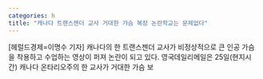 ```yaml
---
categories: h
title: "캐나다 트랜스젠더 교사 거대한 가슴 복장 논란학교는 문제없다"
---
```

[헤럴드경제=이명수 기자] 캐나다의 한 트랜스젠더 교사가 비정상적으로 큰 인공 가슴을 착용하고 수업하는 영상이 퍼져 논란이 되고 있다. 영국데일리메일은 25일(현지시간) 캐나다 온타리오주의 한 교사가 거대한 가슴 보